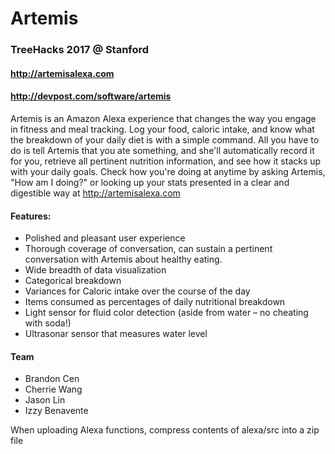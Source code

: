# Artemis
### TreeHacks 2017 @ Stanford

#### http://artemisalexa.com
#### http://devpost.com/software/artemis

Artemis is an Amazon Alexa experience that changes the way you engage in fitness and meal tracking. Log your food, caloric intake, and know what the breakdown of your daily diet is with a simple command. All you have to do is tell Artemis that you ate something, and she'll automatically record it for you, retrieve all pertinent nutrition information, and see how it stacks up with your daily goals. Check how you're doing at anytime by asking Artemis, "How am I doing?" or looking up your stats presented in a clear and digestible way at http://artemisalexa.com

#### Features:
* Polished and pleasant user experience
* Thorough coverage of conversation, can sustain a pertinent conversation with Artemis about healthy eating.
* Wide breadth of data visualization
* Categorical breakdown
* Variances for Caloric intake over the course of the day
* Items consumed as percentages of daily nutritional breakdown
* Light sensor for fluid color detection (aside from water – no cheating with soda!)
* Ultrasonar sensor that measures water level

#### Team
* Brandon Cen
* Cherrie Wang
* Jason Lin
* Izzy Benavente   

When uploading Alexa functions, compress contents of alexa/src into a zip file
